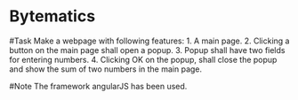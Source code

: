 # Bytematics

#Task
  Make a webpage with following features:
    1. A main page.
    2. Clicking a button on the main page shall open a popup.
    3. Popup shall have two fields for entering numbers.
    4. Clicking OK on the popup, shall close the popup and show the sum of two numbers in the main page.
    
#Note
  The framework angularJS has been used.
